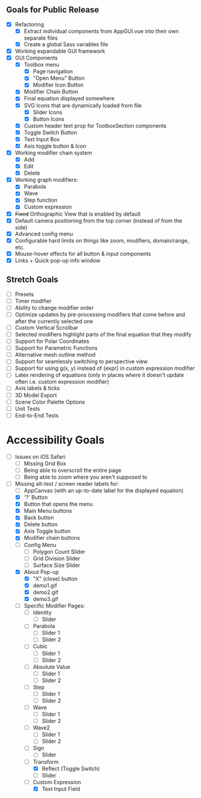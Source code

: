 ## Goals for Public Release
- [x] Refactoring
    - [x] Extract individual components from AppGUI.vue into their own separate files
    - [x] Create a global Sass variables file

- [x] Working expandable GUI framework
- [x] GUI Components
    - [x] Toolbox menu
        - [x] Page navigation
        - [x] "Open Menu" Button 
        - [x] Modifier Icon Button
    - [x] Modifier Chain Button
    - [x] Final equation displayed somewhere
    - [x] SVG Icons that are dynamically loaded from file
        - [x] Slider Icons
        - [x] Button Icons
    - [x] Custom header text prop for ToolboxSection components
    - [x] Toggle Switch Button
    - [x] Text Input Box
    - [x] Axis toggle button & Icon
- [x] Working modifier chain system
    - [x] Add
    - [x] Edit
    - [x] Delete
- [x] Working graph modifiers:
    - [x] Parabola
    - [x] Wave
    - [x] Step function
    - [x] Custom expression
- [x] ~~Fixed~~ Orthographic View that is enabled by default
- [x] Default camera positioning from the top corner (instead of from the side)
- [x] Advanced config menu
- [x] Configurable hard limits on things like zoom, modifiers, domain/range, etc.
- [x] Mouse-hover effects for all button & input components
- [x] Links + Quick pop-up info window

## Stretch Goals
- [ ] Presets
- [ ] Timer modifier
- [ ] Ability to change modifier order
- [ ] Optimize updates by pre-processing modifiers that come before and after the currently selected one
- [ ] Custom Vertical Scrollbar
- [ ] Selected modifiers highlight parts of the final equation that they modify 
- [ ] Support for Polar Coordinates
- [ ] Support for Parametric Functions
- [ ] Alternative mesh outline method
- [ ] Support for seamlessly switching to perspective view
- [ ] Support for using g(x, y) instead of {expr} in custom expression modifier
- [ ] Latex rendering of equations (only in places where it doesn't update often i.e. custom expression modifier)
- [ ] Axis labels & ticks
- [ ] 3D Model Export
- [ ] Scene Color Palette Options
- [ ] Unit Tests
- [ ] End-to-End Tests

# Accessibility Goals
- [ ] Issues on iOS Safari:
    - [ ] Missing Grid Box
    - [ ] Being able to overscroll the entire page
    - [ ] Being able to zoom where you aren't supposed to
- [ ] Missing alt-text / screen reader labels for:
    - [ ] AppCanvas (with an up-to-date label for the displayed equation)
    - [X] '?' Button
    - [X] Button that opens the menu
    - [X] Main Menu buttons
    - [X] Back button
    - [X] Delete button
    - [X] Axis Toggle button
    - [X] Modifier chain buttons
    - [ ] Config Menu
        - [ ] Polygon Count Slider
        - [ ] Grid Division Slider
        - [ ] Surface Size Slider
    - [X] About Pop-up
        - [X] "X" (close) button
        - [X] demo1.gif
        - [X] demo2.gif
        - [X] demo3.gif
    - [ ] Specific Modifier Pages:
        - [ ] Identity
            - [ ] Slider
        - [ ] Parabola
            - [ ] Slider 1
            - [ ] Slider 2
        - [ ] Cubic
            - [ ] Slider 1
            - [ ] Slider 2
        - [ ] Absolute Value
            - [ ] Slider 1
            - [ ] Slider 2
        - [ ] Step
            - [ ] Slider 1
            - [ ] Slider 2
        - [ ] Wave
            - [ ] Slider 1
            - [ ] Slider 2
        - [ ] Wave2
            - [ ] Slider 1
            - [ ] Slider 2
        - [ ] Sign
            - [ ] Slider
        - [ ] Transform
            - [X] Reflect (Toggle Switch)
            - [ ] Slider
        - [ ] Custom Expression
            - [X] Text Input Field

